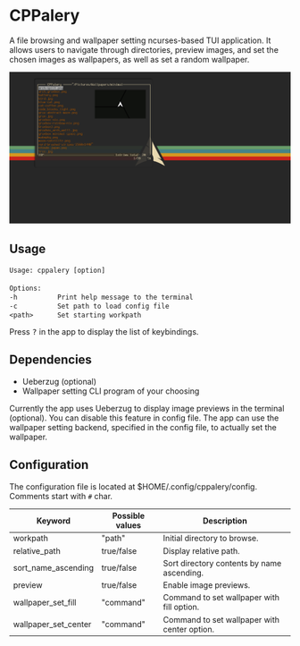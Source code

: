 # CPPalery
A file browsing and wallpaper setting ncurses-based TUI application. It allows users to navigate through directories, preview images, and set  the chosen images as wallpapers, as well as set a random wallpaper.

![Screenshot of the program.](preview.png)

## Usage
```
Usage: cppalery [option]

Options:
-h          Print help message to the terminal
-c          Set path to load config file
<path>      Set starting workpath
```
Press <kbd>?</kbd> in the app to display the list of keybindings.

## Dependencies
* Ueberzug (optional)
* Wallpaper setting CLI program of your choosing

Currently the app uses Ueberzug to display image previews in the terminal (optional). You can disable this feature in config file. The app can use the wallpaper setting backend, specified in the config file, to actually set the wallpaper.

## Configuration
The configuration file is located at $HOME/.config/cppalery/config. Comments start with `#` char.

| Keyword                   | Possible values| Description                                  |
| --------------------------| ---------------|----------------------------------------------|
| workpath                  | "path"         | Initial directory to browse.                 |
| relative_path             | true/false     | Display relative path.                       |
| sort_name_ascending       | true/false     | Sort directory contents by name ascending.   |
| preview                   | true/false     | Enable image previews.                       |
| wallpaper_set_fill        | "command"      | Command to set wallpaper with fill option.   |
| wallpaper_set_center      | "command"      | Command to set wallpaper with center option. |
